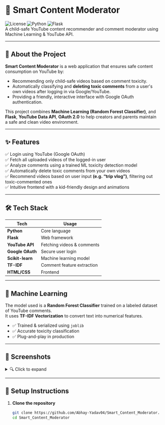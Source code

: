 # 🎯 Smart Content Moderator

![License](https://github.com/Abhay-Yadav04/Smart_Content_Moderator/blob/main/LICENSE) ![Python](https://www.python.org/) ![Flask](https://flask.palletsprojects.com/)  
A child-safe YouTube content recommender and comment moderator using Machine Learning & YouTube API.

---

## 🚀 About the Project

**Smart Content Moderator** is a web application that ensures safe content consumption on YouTube by:
- Recommending only child-safe videos based on comment toxicity.
- Automatically classifying and **deleting toxic comments** from a user's own videos after logging in via Google/YouTube.
- Providing a friendly, interactive interface with Google OAuth authentication.

This project combines **Machine Learning (Random Forest Classifier)**, and  **Flask**, **YouTube Data API**, **OAuth 2.0** to help creators and parents maintain a safe and clean video environment.

---

## ✨ Features

✅ Login using YouTube (Google OAuth)  
✅ Fetch all uploaded videos of the logged-in user  
✅ Analyze comments using a trained ML toxicity detection model  
✅ Automatically delete toxic comments from your own videos  
✅ Recommend videos based on user input **(e.g. “trip vlog”)**, filtering out toxic-commented ones  
✅ Intuitive frontend with a kid-friendly design and animations

---

## 🛠️ Tech Stack

| Tech           | Usage                        |
|----------------|------------------------------|
| **Python**     | Core language                |
| **Flask**      | Web framework                |
| **YouTube API**| Fetching videos & comments   |
| **Google OAuth** | Secure user login           |
| **Scikit-learn** | Machine learning model      |
| **TF-IDF**     | Comment feature extraction   |
| **HTML/CSS**| Frontend                     |

---

## 🧠 Machine Learning

The model used is a **Random Forest Classifier** trained on a labeled dataset of YouTube comments.  
It uses **TF-IDF Vectorization** to convert text into numerical features.  

- ✅ Trained & serialized using `joblib`
- ✅ Accurate toxicity classification
- ✅ Plug-and-play in production

---

## 📸 Screenshots

<details>
  <summary>🔍 Click to expand</summary>

| Dashboard                         |
|-----------------------------------|
| ![image alt](https://github.com/Abhay-Yadav04/Smart_Content_Moderator/blob/b5128136e2c78460b264b1bd0b3f48e370ed6c9f/out_project.PNG) |

</details>

---

## 🔐 Setup Instructions

1. **Clone the repository**
   ```bash
   git clone https://github.com/Abhay-Yadav04/Smart_Content_Moderator.git
   cd Smart_Content_Moderator
